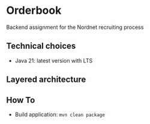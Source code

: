 # Orderbook

Backend assignment for the Nordnet recruiting process

## Technical choices

- Java 21: latest version with LTS

## Layered architecture


## How To

- Build application: `mvn clean package`